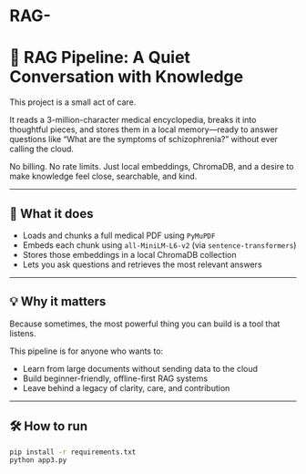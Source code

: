 # RAG-
# 🧠 RAG Pipeline: A Quiet Conversation with Knowledge

This project is a small act of care.

It reads a 3-million-character medical encyclopedia, breaks it into thoughtful pieces, and stores them in a local memory—ready to answer questions like “What are the symptoms of schizophrenia?” without ever calling the cloud.

No billing. No rate limits. Just local embeddings, ChromaDB, and a desire to make knowledge feel close, searchable, and kind.

---

## 🌱 What it does

- Loads and chunks a full medical PDF using `PyMuPDF`
- Embeds each chunk using `all-MiniLM-L6-v2` (via `sentence-transformers`)
- Stores those embeddings in a local ChromaDB collection
- Lets you ask questions and retrieves the most relevant answers

---

## 💡 Why it matters

Because sometimes, the most powerful thing you can build is a tool that listens.

This pipeline is for anyone who wants to:
- Learn from large documents without sending data to the cloud
- Build beginner-friendly, offline-first RAG systems
- Leave behind a legacy of clarity, care, and contribution

---

## 🛠️ How to run

```bash
pip install -r requirements.txt
python app3.py
